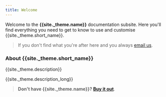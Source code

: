 ```yaml
---
title: Welcome
---
```


Welcome to the **{{site._theme.name}}** documentation subsite. Here you'll find everything you need to get to know to use and customise {{site._theme.short_name}}.

> If you don't find what you're after here and you always [email us](mailto:info@themelize.me).


### About {{site._theme.short_name}}

{{site._theme.description}}

{{site._theme.description_long}}

> **Don't have {{site._theme.name}}? [Buy it out]({{site._theme.buy_link}})**.
